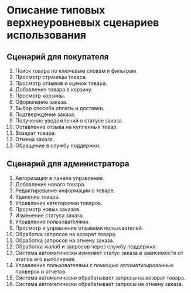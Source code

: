 # Описание типовых верхнеуровневых сценариев использования

## Сценарий для покупателя
1. Поиск товара по ключевым словам и фильтрам.
2. Просмотр страницы товара.
3. Просмотр отзывов и оценок товара.
4. Добавление товара в корзину.
5. Просмотр корзины.
6. Оформление заказа.
7. Выбор способа оплаты и доставки.
8. Подтверждение заказа.
9. Получение уведомлений о статусе заказа.
10. Оставление отзыва на купленный товар.
11. Возврат товара.
12. Отмена заказа.
13. Обращение в службу поддержки.

## Сценарий для администратора
1. Авторизация в панели управления.
2. Добавление нового товара.
3. Редактирование информации о товаре.
4. Удаление товара.
5. Управление категориями товаров.
6. Просмотр новых заказов.
7. Изменение статуса заказа.
8. Управление пользователями.
9. Просмотр и управление отзывами пользователей.
10. Обработка запросов на возврат товара.
11. Обработка запросов на отмену заказа.
12. Обработка жалоб и запросов через службу поддержки.
13. Система автоматически изменяет статус заказа в зависимости от этапов его выполнения.
14. Управление пользователями с помощью автоматизированных проверок и отчетов.
15. Система автоматически обрабатывает запросы на возврат товара.
16. Система автоматически обрабатывает запросы на отмену заказа.

